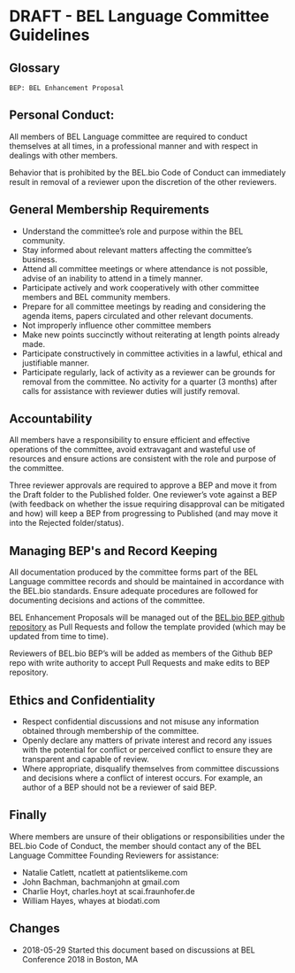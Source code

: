 # DRAFT - BEL Language Committee Guidelines

## Glossary

    BEP: BEL Enhancement Proposal

## Personal Conduct:

All members of BEL Language committee are required to conduct themselves at all times, in a professional manner and with respect in dealings with other members.

Behavior that is prohibited by the BEL.bio Code of Conduct can immediately result in removal of a reviewer upon the discretion of the other reviewers.

## General Membership Requirements

* Understand the committee’s role and purpose within the BEL community.
* Stay informed about relevant matters affecting the committee’s business.
* Attend all committee meetings or where attendance is not possible, advise of an inability to attend in a timely manner.
* Participate actively and work cooperatively with other committee members and BEL community members.
* Prepare for all committee meetings by reading and considering the agenda items, papers circulated and other relevant documents.
* Not improperly influence other committee members
* Make new points succinctly without reiterating at length points already made.
* Participate constructively in committee activities in a lawful, ethical and justifiable manner.
* Participate regularly, lack of activity as a reviewer can be grounds for removal from the committee. No activity for a quarter (3 months) after calls for assistance with reviewer duties will justify removal.

## Accountability

All members have a responsibility to ensure efficient and effective operations of the committee, avoid extravagant and wasteful use of resources and ensure actions are consistent with the role and purpose of the committee.

Three reviewer approvals are required to approve a BEP and move it from the Draft folder to the Published folder.  One reviewer’s vote against a BEP (with feedback on whether the issue requiring disapproval can be mitigated and how) will keep a BEP from progressing to Published (and may move it into the Rejected folder/status).

## Managing BEP's and Record Keeping

All documentation produced by the committee forms part of the BEL Language committee records and should be maintained in accordance with the BEL.bio standards. Ensure adequate procedures are followed for documenting decisions and actions of the committee.

BEL Enhancement Proposals will be managed out of the [BEL.bio BEP github repository](https://github.com/belbio/bep) as Pull Requests and follow the template provided (which may be updated from time to time).

Reviewers of BEL.bio BEP’s will be added as members of the Github BEP repo with write authority to accept Pull Requests and make edits to BEP repository.

## Ethics and Confidentiality

* Respect confidential discussions and not misuse any information obtained through membership of the committee.
* Openly declare any matters of private interest and record any issues with the potential for conflict or perceived conflict to ensure they are transparent and capable of review.
* Where appropriate, disqualify themselves from committee discussions and decisions where a conflict of interest occurs. For example, an author of a BEP should not be a reviewer of said BEP.

## Finally

Where members are unsure of their obligations or responsibilities under the BEL.bio Code of Conduct, the member should contact any of the BEL Language Committee Founding Reviewers for assistance:

* Natalie Catlett, ncatlett at patientslikeme.com
* John Bachman, bachmanjohn at gmail.com
* Charlie Hoyt, charles.hoyt at scai.fraunhofer.de
* William Hayes, whayes at biodati.com

## Changes

* 2018-05-29 Started this document based on discussions at BEL Conference 2018 in Boston, MA

